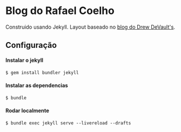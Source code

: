 # Blog do Rafael Coelho

Construido usando Jekyll. Layout baseado no
[blog do Drew DeVault's](https://drewdevault.com/).

## Configuração

#### Instalar o jekyll

```
$ gem install bundler jekyll
```

#### Instalar as dependencias

```
$ bundle
```

#### Rodar localmente

```
$ bundle exec jekyll serve --livereload --drafts
```